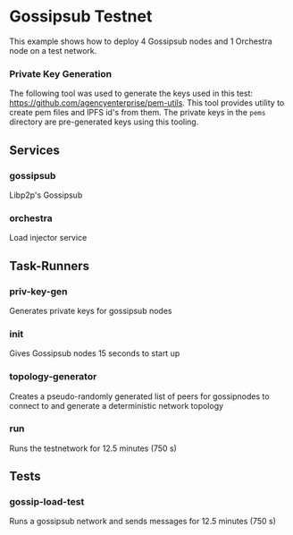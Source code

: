 # Gossipsub Testnet

This example shows how to deploy 4 Gossipsub nodes and 1 Orchestra node on a test network.

### Private Key Generation
The following tool was used to generate the keys used in this test: https://github.com/agencyenterprise/pem-utils. This tool provides utility to create pem files and IPFS id's from them. The private keys in the `pems` directory are pre-generated keys using this tooling.

## Services

### gossipsub
Libp2p's Gossipsub

### orchestra
Load injector service

## Task-Runners

### priv-key-gen
Generates private keys for gossipsub nodes

### init
Gives Gossipsub nodes 15 seconds to start up

### topology-generator
Creates a pseudo-randomly generated list of peers for gossipnodes to connect to and generate a deterministic network topology

### run 
Runs the testnetwork for 12.5 minutes (750 s)

## Tests

### gossip-load-test
Runs a gossipsub network and sends messages for 12.5 minutes (750 s)